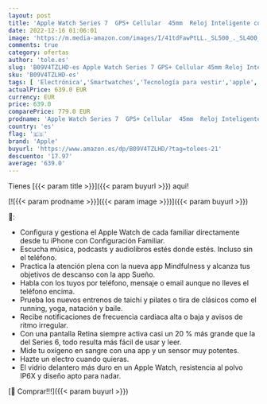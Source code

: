 ```yaml
---
layout: post
title: 'Apple Watch Series 7  GPS+ Cellular  45mm  Reloj Inteligente con Caja de Acero Inoxidable en Oro - Correa Deportiva en Color Abismo - Talla única. Monitor de entreno  Resistencia alagua'
date: 2022-12-16 01:06:01
image: 'https://m.media-amazon.com/images/I/41tdFawPtLL._SL500_._SL400_.jpg'
comments: true
category: ofertas
author: 'tole.es'
slug: 'B09V4TZLHD-es Apple Watch Series 7 GPS+ Cellular 45mm Reloj Inteligente...'
sku: 'B09V4TZLHD-es'
tags: [ 'Electrónica','Smartwatches','Tecnología para vestir','apple','🇪🇸', ]
actualPrice: 639.0 EUR
currency: EUR
price: 639.0
comparePrice: 779.0 EUR
prodname: 'Apple Watch Series 7  GPS+ Cellular  45mm  Reloj Inteligente con Caja de Acero Inoxidable en Oro - Correa Deportiva en Color Abismo - Talla única. Monitor de entreno  Resistencia alagua'
country: 'es'
flag: '🇪🇸'
brand: 'Apple'
buyurl: 'https://www.amazon.es/dp/B09V4TZLHD/?tag=tolees-21'
descuento: '17.97'
average: '639.0'
---
```


Tienes [{{< param title >}}]({{< param buyurl >}}) aqui!

[![{{< param prodname >}}]({{< param image >}})]({{< param buyurl >}})

🔎:

- Configura y gestiona el Apple Watch de cada familiar directamente desde tu iPhone con Configuración Familiar.
- Escucha música, podcasts y audiolibros estés donde estés. Incluso sin el teléfono.
- Practica la atención plena con la nueva app Mindfulness y alcanza tus objetivos de descanso con la app Sueño.
- Habla con los tuyos por teléfono, mensaje o email aunque no lleves el teléfono encima.
- Prueba los nuevos entrenos de taichí y pilates o tira de clásicos como el running, yoga, natación y baile.
- Recibe notificaciones de frecuencia cardiaca alta o baja y avisos de ritmo irregular.
- Con una pantalla Retina siempre activa casi un 20 % más grande que la del Series 6, todo resulta más fácil de usar y leer.
- Mide tu oxígeno en sangre con una app y un sensor muy potentes.
- Hazte un electro cuando quieras.
- El vidrio delantero más duro en un Apple Watch, resistencia al polvo IP6X y diseño apto para nadar.

[🛒 Comprar!!!]({{< param buyurl >}})

